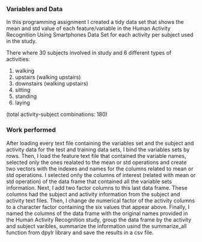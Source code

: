 ### Variables and Data

In this programming assignment I created a tidy data set that shows the mean and std value of each feature/variable in the Human Activity Recognition Using Smartphones Data Set for each activity per subject used in the study. 

There where 30 subjects involved in study and 6 different types of activities:

1. walking
2. upstairs (walking upstairs)
3. downstairs (walking upstairs)
4. sitting
5. standing
6. laying                                           

(total activity-subject combinations: 180)

### Work performed

After loading every text file containing the variables set and the subject and activity data for the test and training data sets, I bind the variables sets by rows. Then, I load the feature text file that contained the variable names, selected only the ones realated to the mean or std operations and create two vectors with the indexes and names for the columns related to mean or std operations. I selected onñy the columns of interest (related with mean or std operation) of the data frame that contained all the variable sets information. Next, I add two factor columns to this last data frame. These columns had the subject and activity information from the subject and activity text files. Then, I change de numerical factor of the activity columns to a character factor containing the six values that appear above. Finally, I named the columns of the data frame with the original names provided in the Human Activity Recognition study, group the data frame by the activity and subject varibles, summarize the information usind the summarize_all function from dpylr library and save the results in a csv file.

